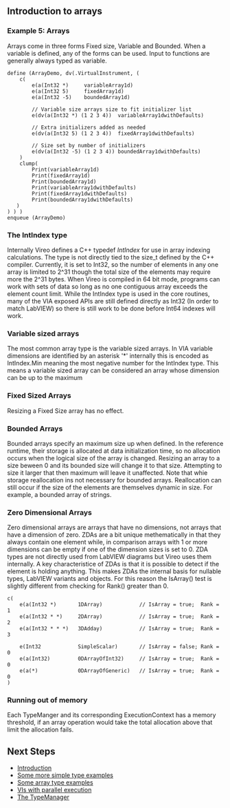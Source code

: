 <!--
Copyright (c) 2020 National Instruments
SPDX-License-Identifier: MIT
-->

## Introduction to arrays

### Example 5: Arrays
Arrays come in three forms Fixed size, Variable and Bounded. When a variable is defined, any of the forms can be used.
Input to functions are generally always typed as variable.

~~~{.via}
define (ArrayDemo, dv(.VirtualInstrument, (
    c(
        e(a(Int32 *)     variableArray1d)
        e(a(Int32 5)     fixedArray1d)
        e(a(Int32 -5)    boundedArray1d)
    
        // Variable size arrays size to fit initializer list
        e(dv(a(Int32 *) (1 2 3 4))  variableArray1dwithDefaults)
    
        // Extra initializers added as needed
        e(dv(a(Int32 5) (1 2 3 4))  fixedArray1dwithDefaults)
    
        // Size set by number of initializers
        e(dv(a(Int32 -5) (1 2 3 4)) boundedArray1dwithDefaults)
    )
    clump(
        Print(variableArray1d)
        Print(fixedArray1d)
        Print(boundedArray1d)        
        Print(variableArray1dwithDefaults)
        Print(fixedArray1dwithDefaults)
        Print(boundedArray1dwithDefaults)
   )
) ) )
enqueue (ArrayDemo)
~~~

### The IntIndex type
Internally Vireo defines a C++ typedef _IntIndex_ for use in array indexing calculations. The type is not directly tied to the size_t defined by the C++ compiler. Currently, it is set to Int32, so the number of elements in any one array is limited to 2^31 though the total size of the elements may require more the 2^31 bytes.  When Vireo is compiled in 64 bit mode, programs can work with sets of data so long as no one contiguous array exceeds the element count limit. While the IntIndex type is used in the core routines, many of the VIA exposed APIs are still defined directly as Int32 (In order to match LabVIEW) so there is still work to be done before Int64 indexes will work.

### Variable sized arrays
The most common array type is the variable sized arrays.  In VIA variable dimensions are identified by an asterisk '*' internally this is encoded as IntIndex.Min meaning the most negative number for the IntIndex type. This means a variable sized array can be considered an array whose dimension can be up to the maximum

### Fixed Sized Arrays
Resizing a Fixed Size array has no effect.

### Bounded Arrays
Bounded arrays specify an maximum size up when defined. In the reference runtime, their storage is allocated at data initialization time, so no allocation occurs when the logical size of the array is changed. Resizing an array to a size beween 0 and its bounded size will change it to that size. Attempting to size it larger that then maximum will leave it unaffected.  Note that whie storage reallocation ins not necessary for bounded arrays. Reallocation can still occur if the size of the elements are themselves dynamic in size.  For example, a bounded array of strings.

### Zero Dimensional Arrays
Zero dimensional arrays are arrays that have no dimensions, not arrays that have a dimension of zero. ZDAs are a bit unique methematically in that they always contain one element while, in comparison arrays with 1 or more dimensions can be empty if one of the dimension sizes is set to 0. ZDA types are not directly used from LabVIEW diagrams but Vireo uses them internally. A key characteristice of ZDAs is that it is possible to detect if the element is holding anything. This makes ZDAs the internal basis for nullable types, LabVIEW variants and objects.  For this reason the IsArray() test is slightly different from checking for Rank() greater than 0.

~~~{.via}
c(
    e(a(Int32 *)       1DArray)            // IsArray = true;  Rank = 1
    e(a(Int32 * *)     2DArray)            // IsArray = true;  Rank = 2
    e(a(Int32 * * *)   3DAdday)            // IsArray = true;  Rank = 3

    e(Int32            SimpleScalar)       // IsArray = false; Rank = 0
    e(a(Int32)         0DArrayOfInt32)     // IsArray = true;  Rank = 0
    e(a(*)             0DArrayOfGeneric)   // IsArray = true;  Rank = 0
)
~~~

### Running out of memory
Each TypeManger and its corresponding ExecutionContext has a memory threshold, if an array operation would take the total allocation above that limit the allocation fails.

## Next Steps
* [Introduction](index.html)
* [Some more simple type examples](md_dox__intro_type_examples.html)
* [Some array type examples](md_dox__intro_array_examples.html)
* [VIs with parallel execution](md_dox__intro_parallel_clump_examples.html)
* [The TypeManager](md_dox__type_manager.html)

